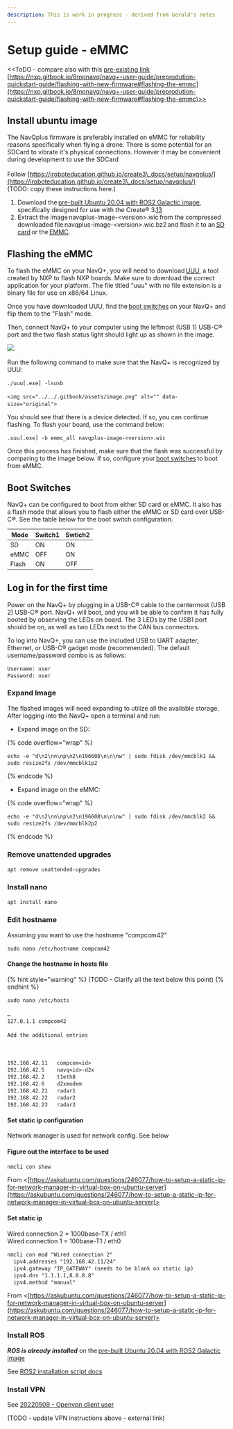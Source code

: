 ```yaml
---
description: This is work in progress - derived from Gerald's notes
---
```


# Setup guide - eMMC

<\<ToDO - compare also with this [pre-existing link](https://nxp.gitbook.io/8mpnavq/navq+-user-guide/preprodution-quickstart-guide/flashing-with-new-firmware#flashing-the-emmc)   [https://nxp.gitbook.io/8mpnavq/navq+-user-guide/preprodution-quickstart-guide/flashing-with-new-firmware#flashing-the-emmc](https://nxp.gitbook.io/8mpnavq/navq+-user-guide/preprodution-quickstart-guide/flashing-with-new-firmware#flashing-the-emmc)>>

## Install ubuntu image &#x20;

The NavQplus firmware is preferably installed on eMMC for reliability reasons specifically when flying a drone. There is some potential for an SDCard to vibrate it's physical connections. However it may be convenient during development to use the SDCard \
\
Follow [https://iroboteducation.github.io/create3\_docs/setup/navqplus/](https://iroboteducation.github.io/create3\_docs/setup/navqplus/) \
(TODO: copy these instructions here.)

&#x20;

1. Download the [pre-built Ubuntu 20.04 with ROS2 Galactic image](https://github.com/rudislabs/navqplus-create3-images/releases), specifically designed for use with the Create® 3.[1](https://iroboteducation.github.io/create3\_docs/setup/navqplus/#fn:1)[3](https://iroboteducation.github.io/create3\_docs/setup/navqplus/#fn:3)&#x20;
2. Extract the image navqplus-image-\<version>.wic from the compressed downloaded file navqplus-image-\<version>.wic.bz2 and flash it to an [SD card](https://iroboteducation.github.io/create3\_docs/setup/navqplus/#flashing-the-sd-card) or the [EMMC](https://iroboteducation.github.io/create3\_docs/setup/navqplus/#flashing-the-emmc).&#x20;

## Flashing the eMMC&#x20;

To flash the eMMC on your NavQ+, you will need to download [UUU](https://github.com/NXPmicro/mfgtools/releases/tag/uuu\_1.4.193), a tool created by NXP to flash NXP boards. Make sure to download the correct application for your platform. The file titled "uuu" with no file extension is a binary file for use on x86/64 Linux.&#x20;

Once you have downloaded UUU, find the [boot switches](https://iroboteducation.github.io/create3\_docs/setup/navqplus/#boot-switches) on your NavQ+ and flip them to the "Flash" mode.&#x20;

Then, connect NavQ+ to your computer using the leftmost (USB 1) USB-C® port and the two flash status light should light up as shown in the image. &#x20;

![](<../../.gitbook/assets/image (5).png>)

Run the following command to make sure that the NavQ+ is recognized by UUU:&#x20;

```
./uuu[.exe] -lsusb 
```

``<img src="../../.gitbook/assets/image.png" alt="" data-size="original">``

You should see that there is a device detected. If so, you can continue flashing. To flash your board, use the command below:&#x20;

```
.uuu[.exe] -b emmc_all navqplus-image-<version>.wic 
```

Once this process has finished, make sure that the flash was successful by comparing to the image below. If so, configure your [boot switches](https://iroboteducation.github.io/create3\_docs/setup/navqplus/#boot-switches) to boot from eMMC.&#x20;

## Boot Switches&#x20;

NavQ+ can be configured to boot from either SD card or eMMC. It also has a flash mode that allows you to flash either the eMMC or SD card over USB-C®. See the table below for the boot switch configuration.&#x20;

| Mode   | Switch1 | Swtich2 |
| ------ | ------- | ------- |
| SD     | ON      | ON      |
| eMMC   | OFF     | ON      |
| Flash  | ON      | OFF     |

## Log in for the first time&#x20;

Power on the NavQ+ by plugging in a USB-C® cable to the centermost (USB 2) USB-C® port. NavQ+ will boot, and you will be able to confirm it has fully booted by observing the LEDs on board. The 3 LEDs by the USB1 port should be on, as well as two LEDs next to the CAN bus connectors.&#x20;

To log into NavQ+, you can use the included USB to UART adapter, Ethernet, or USB-C® gadget mode (recommended). The default username/password combo is as follows:&#x20;

```
Username: user 
Password: user 
```



### Expand Image&#x20;

The flashed images will need expanding to utilize all the available storage. After logging into the NavQ+ open a terminal and run:&#x20;

* Expand image on the SD:&#x20;

{% code overflow="wrap" %}
```
echo -e "d\n2\nn\np\n2\n196608\n\n\nw" | sudo fdisk /dev/mmcblk1 && sudo resize2fs /dev/mmcblk1p2 
```
{% endcode %}



* Expand image on the eMMC:&#x20;

{% code overflow="wrap" %}
```
echo -e "d\n2\nn\np\n2\n196608\n\n\nw" | sudo fdisk /dev/mmcblk2 && sudo resize2fs /dev/mmcblk2p2 
```
{% endcode %}

### Remove unattended upgrades&#x20;

```
apt remove unattended-upgrades
```



### Install nano&#x20;

```
apt install nano
```

&#x20;

### Edit hostname&#x20;

Assuming you want to use the hostname "compcom42"

```
sudo nano /etc/hostname compcom42 
```

#### Change the hostname in hosts file&#x20;

{% hint style="warning" %}
(TODO - Clarify all the text below this point)
{% endhint %}

```
sudo nano /etc/hosts 

… 
127.0.1.1 compcom42 

Add the additional entries 



192.168.42.11   compcom<id> 
192.168.42.5    navq<id>-d2x 
192.168.42.2    t1eth8 
192.168.42.6    d2xmodem 
192.168.42.21   radar1 
192.168.42.22   radar2 
192.168.42.23   radar3 
```

#### Set static ip configuration&#x20;

Network manager is used for network config. See below&#x20;

&#x20;

#### Figure out the interface to be used &#x20;

```
nmcli con show 
```

From <[https://askubuntu.com/questions/246077/how-to-setup-a-static-ip-for-network-manager-in-virtual-box-on-ubuntu-server](https://askubuntu.com/questions/246077/how-to-setup-a-static-ip-for-network-manager-in-virtual-box-on-ubuntu-server)> &#x20;

&#x20;

#### Set static ip&#x20;

Wired connection 2 = 1000base-TX / eth1 \
Wired connection 1 = 100base-T1 / eth0&#x20;

```
nmcli con mod "Wired connection 2" 
  ipv4.addresses "192.168.42.11/24" 
  ipv4.gateway "IP_GATEWAY" (needs to be blank on static ip) 
  ipv4.dns "1.1.1.1,8.8.8.8" 
  ipv4.method "manual"  
```

From <[https://askubuntu.com/questions/246077/how-to-setup-a-static-ip-for-network-manager-in-virtual-box-on-ubuntu-server](https://askubuntu.com/questions/246077/how-to-setup-a-static-ip-for-network-manager-in-virtual-box-on-ubuntu-server)> &#x20;

### Install ROS&#x20;

_**ROS is already installed**_ on the [pre-built Ubuntu 20.04 with ROS2 Galactic image](https://github.com/rudislabs/navqplus-create3-images/releases)&#x20;

See [ROS2 installation script docs](https://onenote/#ROS2%20installation%20script%20docs\&section-id={7172739F-EEC8-4A2A-A5F8-FCA50716CC65}\&page-id={07109F1C-46AC-4EF5-AF42-327F26CCC296}\&end\&base-path=https://nxp1.sharepoint.com/sites/HoverGamesProgram/Shared%20Documents/Project%20-%20Drones4Bats/Drones4Bats/TechDocs.one)&#x20;

### Install VPN&#x20;

See [20220509 - Openvpn client user](onenote:Developments\VPN%20Client%20setup.one#20220509%20-%20Openvpn%20client%20user\&section-id={34009819-A55B-4195-A7A4-EB518C61E8D8}\&page-id={4518F3A6-DC0B-48FA-B1B2-04F502DBD87A}\&end\&base-path=https://nxp1.sharepoint.com/sites/HoverGamesProgram/Shared%20Documents/Project%20-%20Drones4Bats/Drones4Bats)&#x20;

(TODO - update VPN instructions above - external link)
